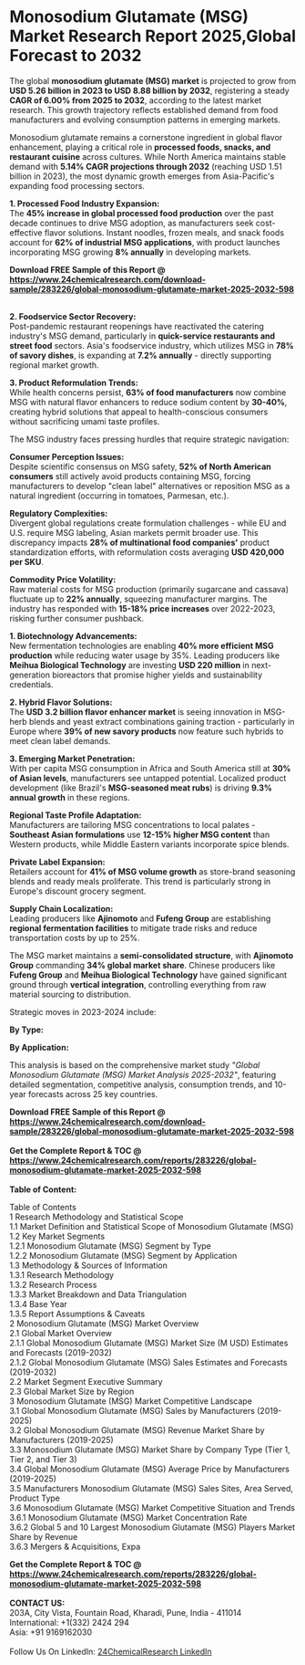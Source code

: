 <h1>Monosodium Glutamate (MSG) Market Research Report 2025,Global Forecast to 2032</h1><p>The global <strong>monosodium glutamate (MSG) market</strong> is projected to grow from <strong>USD 5.26 billion in 2023 to USD 8.88 billion by 2032</strong>, registering a steady <strong>CAGR of 6.00% from 2025 to 2032</strong>, according to the latest market research. This growth trajectory reflects established demand from food manufacturers and evolving consumption patterns in emerging markets.</p><p>Monosodium glutamate remains a cornerstone ingredient in global flavor enhancement, playing a critical role in <strong>processed foods, snacks, and restaurant cuisine</strong> across cultures. While North America maintains stable demand with <strong>5.14% CAGR projections through 2032</strong> (reaching USD 1.51 billion in 2023), the most dynamic growth emerges from Asia-Pacific's expanding food processing sectors.</p><p><strong>1. Processed Food Industry Expansion:</strong><br>
The <strong>45% increase in global processed food production</strong> over the past decade continues to drive MSG adoption, as manufacturers seek cost-effective flavor solutions. Instant noodles, frozen meals, and snack foods account for <strong>62% of industrial MSG applications</strong>, with product launches incorporating MSG growing <strong>8% annually</strong> in developing markets.</p><div><b>Download FREE Sample of this Report @ 
            <a href="https://www.24chemicalresearch.com/download-sample/283226/global-monosodium-glutamate-market-2025-2032-598">
            https://www.24chemicalresearch.com/download-sample/283226/global-monosodium-glutamate-market-2025-2032-598</a></b></div><br><p><strong>2. Foodservice Sector Recovery:</strong><br>
Post-pandemic restaurant reopenings have reactivated the catering industry's MSG demand, particularly in <strong>quick-service restaurants and street food</strong> sectors. Asia's foodservice industry, which utilizes MSG in <strong>78% of savory dishes</strong>, is expanding at <strong>7.2% annually</strong> - directly supporting regional market growth.</p><p><strong>3. Product Reformulation Trends:</strong><br>
While health concerns persist, <strong>63% of food manufacturers</strong> now combine MSG with natural flavor enhancers to reduce sodium content by <strong>30-40%</strong>, creating hybrid solutions that appeal to health-conscious consumers without sacrificing umami taste profiles.</p><p>The MSG industry faces pressing hurdles that require strategic navigation:</p><p><strong>Consumer Perception Issues:</strong><br>
	Despite scientific consensus on MSG safety, <strong>52% of North American consumers</strong> still actively avoid products containing MSG, forcing manufacturers to develop "clean label" alternatives or reposition MSG as a natural ingredient (occurring in tomatoes, Parmesan, etc.).</p><p><strong>Regulatory Complexities:</strong><br>
	Divergent global regulations create formulation challenges - while EU and U.S. require MSG labeling, Asian markets permit broader use. This discrepancy impacts <strong>28% of multinational food companies'</strong> product standardization efforts, with reformulation costs averaging <strong>USD 420,000 per SKU</strong>.</p><p><strong>Commodity Price Volatility:</strong><br>
	Raw material costs for MSG production (primarily sugarcane and cassava) fluctuate up to <strong>22% annually</strong>, squeezing manufacturer margins. The industry has responded with <strong>15-18% price increases</strong> over 2022-2023, risking further consumer pushback.</p><p><strong>1. Biotechnology Advancements:</strong><br>
New fermentation technologies are enabling <strong>40% more efficient MSG production</strong> while reducing water usage by 35%. Leading producers like <strong>Meihua Biological Technology</strong> are investing <strong>USD 220 million</strong> in next-generation bioreactors that promise higher yields and sustainability credentials.</p><p><strong>2. Hybrid Flavor Solutions:</strong><br>
The <strong>USD 3.2 billion flavor enhancer market</strong> is seeing innovation in MSG-herb blends and yeast extract combinations gaining traction - particularly in Europe where <strong>39% of new savory products</strong> now feature such hybrids to meet clean label demands.</p><p><strong>3. Emerging Market Penetration:</strong><br>
With per capita MSG consumption in Africa and South America still at <strong>30% of Asian levels</strong>, manufacturers see untapped potential. Localized product development (like Brazil's <strong>MSG-seasoned meat rubs</strong>) is driving <strong>9.3% annual growth</strong> in these regions.</p><p><strong>Regional Taste Profile Adaptation:</strong><br>
	Manufacturers are tailoring MSG concentrations to local palates - <strong>Southeast Asian formulations</strong> use <strong>12-15% higher MSG content</strong> than Western products, while Middle Eastern variants incorporate spice blends.</p><p><strong>Private Label Expansion:</strong><br>
	Retailers account for <strong>41% of MSG volume growth</strong> as store-brand seasoning blends and ready meals proliferate. This trend is particularly strong in Europe's discount grocery segment.</p><p><strong>Supply Chain Localization:</strong><br>
	Leading producers like <strong>Ajinomoto</strong> and <strong>Fufeng Group</strong> are establishing <strong>regional fermentation facilities</strong> to mitigate trade risks and reduce transportation costs by up to 25%.</p><p>The MSG market maintains a <strong>semi-consolidated structure</strong>, with <strong>Ajinomoto Group</strong> commanding <strong>34% global market share</strong>. Chinese producers like <strong>Fufeng Group</strong> and <strong>Meihua Biological Technology</strong> have gained significant ground through <strong>vertical integration</strong>, controlling everything from raw material sourcing to distribution.</p><p>Strategic moves in 2023-2024 include:</p><p><strong>By Type:</strong></p><p><strong>By Application:</strong></p><p>This analysis is based on the comprehensive market study <em>"Global Monosodium Glutamate (MSG) Market Analysis 2025-2032"</em>, featuring detailed segmentation, competitive analysis, consumption trends, and 10-year forecasts across 25 key countries.</p><div><b>Download FREE Sample of this Report @ 
            <a href="https://www.24chemicalresearch.com/download-sample/283226/global-monosodium-glutamate-market-2025-2032-598">
            https://www.24chemicalresearch.com/download-sample/283226/global-monosodium-glutamate-market-2025-2032-598</a></b></div><br><div><b>Get the Complete Report & TOC @ 
            <a href="https://www.24chemicalresearch.com/reports/283226/global-monosodium-glutamate-market-2025-2032-598">
            https://www.24chemicalresearch.com/reports/283226/global-monosodium-glutamate-market-2025-2032-598</a></b></div><br>
            <b>Table of Content:</b><p>Table of Contents<br />
1 Research Methodology and Statistical Scope<br />
1.1 Market Definition and Statistical Scope of Monosodium Glutamate (MSG)<br />
1.2 Key Market Segments<br />
1.2.1 Monosodium Glutamate (MSG) Segment by Type<br />
1.2.2 Monosodium Glutamate (MSG) Segment by Application<br />
1.3 Methodology & Sources of Information<br />
1.3.1 Research Methodology<br />
1.3.2 Research Process<br />
1.3.3 Market Breakdown and Data Triangulation<br />
1.3.4 Base Year<br />
1.3.5 Report Assumptions & Caveats<br />
2 Monosodium Glutamate (MSG) Market Overview<br />
2.1 Global Market Overview<br />
2.1.1 Global Monosodium Glutamate (MSG) Market Size (M USD) Estimates and Forecasts (2019-2032)<br />
2.1.2 Global Monosodium Glutamate (MSG) Sales Estimates and Forecasts (2019-2032)<br />
2.2 Market Segment Executive Summary<br />
2.3 Global Market Size by Region<br />
3 Monosodium Glutamate (MSG) Market Competitive Landscape<br />
3.1 Global Monosodium Glutamate (MSG) Sales by Manufacturers (2019-2025)<br />
3.2 Global Monosodium Glutamate (MSG) Revenue Market Share by Manufacturers (2019-2025)<br />
3.3 Monosodium Glutamate (MSG) Market Share by Company Type (Tier 1, Tier 2, and Tier 3)<br />
3.4 Global Monosodium Glutamate (MSG) Average Price by Manufacturers (2019-2025)<br />
3.5 Manufacturers Monosodium Glutamate (MSG) Sales Sites, Area Served, Product Type<br />
3.6 Monosodium Glutamate (MSG) Market Competitive Situation and Trends<br />
3.6.1 Monosodium Glutamate (MSG) Market Concentration Rate<br />
3.6.2 Global 5 and 10 Largest Monosodium Glutamate (MSG) Players Market Share by Revenue<br />
3.6.3 Mergers & Acquisitions, Expa</p><div><b>Get the Complete Report & TOC @ 
            <a href="https://www.24chemicalresearch.com/reports/283226/global-monosodium-glutamate-market-2025-2032-598">
            https://www.24chemicalresearch.com/reports/283226/global-monosodium-glutamate-market-2025-2032-598</a></b></div><br><b>CONTACT US:</b><br>
            203A, City Vista, Fountain Road, Kharadi, Pune, India - 411014<br>
            International: +1(332) 2424 294<br>
            Asia: +91 9169162030 <br><br>
            Follow Us On LinkedIn: <a href="https://www.linkedin.com/company/24chemicalresearch/">24ChemicalResearch LinkedIn</a>